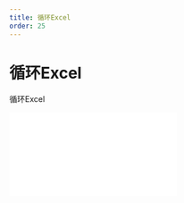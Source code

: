 ```yaml
---
title: 循环Excel
order: 25
---
```

# 循环Excel

  循环Excel

<iframe class="w-full aspect-video" src="//player.bilibili.com/player.html?isOutside=true&aid=114392997828466&bvid=BV1uvLgzPECe&cid=29589573210&p=1" scrolling="no" border="0" frameborder="no" framespacing="0" allowfullscreen="true"></iframe>
